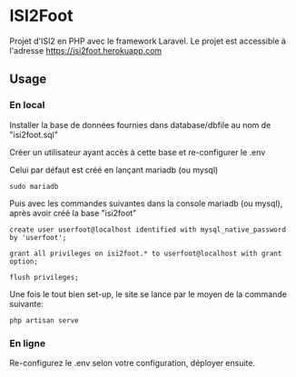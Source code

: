 # ISI2Foot

Projet d'ISI2 en PHP avec le framework Laravel. Le projet est accessible à l'adresse https://isi2foot.herokuapp.com

## Usage

### En local 

Installer la base de données fournies dans database/dbfile au nom de "isi2foot.sql" 

Créer un utilisateur ayant accès à cette base et re-configurer le .env 

Celui par défaut est créé en lançant mariadb (ou mysql)

```
sudo mariadb
```

Puis avec les commandes suivantes dans la console mariadb (ou mysql), après avoir créé la base "isi2foot"

```
create user userfoot@localhost identified with mysql_native_password by 'userfoot';

grant all privileges on isi2foot.* to userfoot@localhost with grant option;

flush privileges;
```

Une fois le tout bien set-up, le site se lance par le moyen de la commande suivante:

```
php artisan serve
```

### En ligne

Re-configurez le .env selon votre configuration, déployer ensuite.
